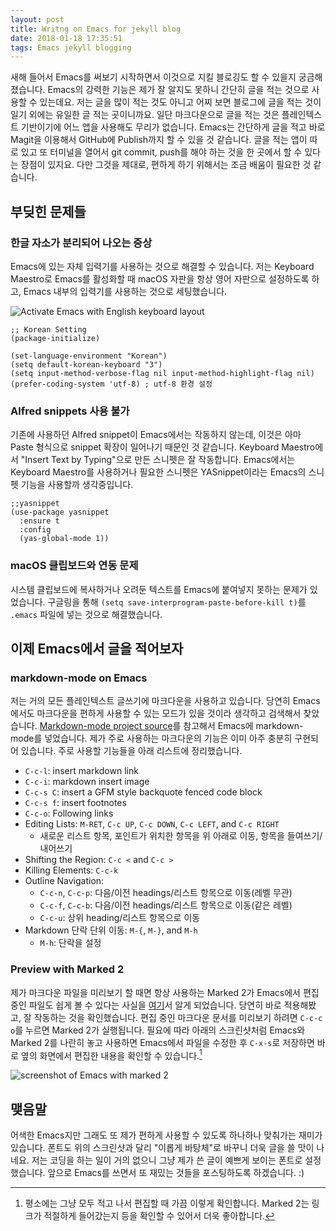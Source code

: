 ```yaml
---
layout: post
title: Writng on Emacs for jekyll blog
date: 2018-01-18 17:35:51
tags: Emacs jekyll blogging
---
```


새해 들어서 Emacs를 써보기 시작하면서 이것으로 지킬 블로깅도 할 수 있을지 궁금해졌습니다. Emacs의 강력한 기능은 제가 잘 알지도 못하니 간단히 글을 적는 것으로 사용할 수 있는데요. 저는 글을 많이 적는 것도 아니고 어찌 보면 블로그에 글을 적는 것이 일기 외에는 유일한 글 적는 곳이니까요. 일단 마크다운으로 글을 적는 것은 플레인텍스트 기반이기에 어느 앱을 사용해도 무리가 없습니다. Emacs는 간단하게 글을 적고 바로 Magit을 이용해서 GitHub에 Publish까지 할 수 있을 것 같습니다. 글을 적는 앱이 따로 있고 또 터미널을 열어서 git commit, push를 해야 하는 것을 한 곳에서 할 수 있다는 장점이 있지요. 다만 그것을 제대로, 편하게 하기 위해서는 조금 배움이 필요한 것 같습니다.

## 부딪힌 문제들 ##

### 한글 자소가 분리되어 나오는 증상 ###

Emacs에 있는 자체 입력기를 사용하는 것으로 해결할 수 있습니다. 저는 Keyboard Maestro로 Emacs를 활성화할 때 macOS 자판을 항상 영어 자판으로 설정하도록 하고, Emacs 내부의 입력기를 사용하는 것으로 세팅했습니다.

![Activate Emacs with English keyboard layout](https://cl.ly/1q1c173F1S2F/Image%202018-01-18%20at%205.54.41%20PM.png "screenshot of Keyboard Maestro Macro for Emacs activation")

```
;; Korean Setting
(package-initialize)

(set-language-environment "Korean")
(setq default-korean-keyboard "3")
(setq input-method-verbose-flag nil input-method-highlight-flag nil)
(prefer-coding-system 'utf-8) ; utf-8 환경 설정
```

### Alfred snippets 사용 불가 ###

기존에 사용하던 Alfred snippet이 Emacs에서는 작동하지 않는데, 이것은 아마 Paste 형식으로 snippet 확장이 일어나기 때문인 것 같습니다. Keyboard Maestro에서 "Insert Text by Typing"으로 만든 스니펫은 잘 작동합니다. Emacs에서는 Keyboard Maestro를 사용하거나 필요한 스니펫은 YASnippet이라는 Emacs의 스니펫 기능을 사용할까 생각중입니다.

```
;;yasnippet
(use-package yasnippet
  :ensure t
  :config
  (yas-global-mode 1))
```

### macOS 클립보드와 연동 문제 ###

시스템 클립보드에 복사하거나 오려둔 텍스트를 Emacs에 붙여넣지 못하는 문제가 있었습니다. 구글링을 통해 `(setq save-interprogram-paste-before-kill t)`를 `.emacs` 파일에 넣는 것으로 해결했습니다.

## 이제 Emacs에서 글을 적어보자 ##

### markdown-mode on Emacs ###

저는 거의 모든 플레인텍스트 글쓰기에 마크다운을 사용하고 있습니다. 당연히 Emacs에서도 마크다운을 편하게 사용할 수 있는 모드가 있을 것이라 생각하고 검색해서 찾았습니다. [Markdown-mode project source](https://jblevins.org/projects/markdown-mode/ "markdown-mode")를 참고해서 Emacs에 markdown-mode를 넣었습니다. 제가 주로 사용하는 마크다운의 기능은 이미 아주 충분히 구현되어 있습니다. 주로 사용할 기능들을 아래 리스트에 정리했습니다.

- `C-c-l`: insert markdown link
- `C-c-i`: markdown insert image
- `C-c-s C`: insert a GFM style backquote fenced code block
- `C-c-s f`: insert footnotes
- `C-c-o`: Following links
- Editing Lists: `M-RET`, `C-c UP`, `C-c DOWN`, `C-c LEFT`, and `C-c RIGHT`
    - 새로운 리스트 항목, 포인트가 위치한 항목을 위 아래로 이동, 항목을 들여쓰기/내어쓰기
- Shifting the Region: `C-c <` and `C-c >`
- Killing Elements: `C-c-k`
- Outline Navigation: 
    - `C-c-n`, `C-c-p`: 다음/이전 headings/리스트 항목으로 이동(레벨 무관)
    - `C-c-f`, `C-c-b`: 다음/이전 headings/리스트 항목으로 이동(같은 레벨)
    - `C-c-u`: 상위 heading/리스트 항목으로 이동
- Markdown 단락 단위 이동: `M-{`, `M-}`, and `M-h`
    - `M-h`: 단락을 설정

### Preview with Marked 2 ###

제가 마크다운 파일을 미리보기 할 때면 항상 사용하는 Marked 2가 Emacs에서 편집 중인 파일도 쉽게 볼 수 있다는 사실을 [여기](https://jblevins.org/log/marked-2-command "Running Marked 2 from the Command Line")서 알게 되었습니다. 당연히 바로 적용해봤고, 잘 작동하는 것을 확인했습니다. 편집 중인 마크다운 문서를 미리보기 하려면 `C-c-c o`를 누르면 Marked 2가 실행됩니다. 필요에 따라 아래의 스크린샷처럼 Emacs와 Marked 2를 나란히 놓고 사용하면 Emacs에서 파일을 수정한 후 `C-x-s`로 저장하면 바로 옆의 화면에서 편집한 내용을 확인할 수 있습니다.[^1]

![screenshot of Emacs with marked 2](https://cl.ly/1y3V1Y3P3C2S/Image%202018-01-18%20at%204.17.54%20PM.png "Screenshot of Emacs with Marked2")

## 맺음말 ##

어색한 Emacs지만 그래도 또 제가 편하게 사용할 수 있도록 하나하나 맞춰가는 재미가 있습니다. 폰트도 위의 스크린샷과 달리 "이롭게 바탕체"로 바꾸니 더욱 글을 쓸 맛이 나네요. 저는 코딩을 하는 일이 거의 없으니 그냥 제가 쓴 글이 예쁘게 보이는 폰트로 설정했습니다. 앞으로 Emacs를 쓰면서 또 재밌는 것들을 포스팅하도록 하겠습니다. :)

[^1]: 평소에는 그냥 모두 적고 나서 편집할 때 가끔 이렇게 확인합니다. Marked 2는 링크가 적절하게 들어갔는지 등을 확인할 수 있어서 더욱 좋아합니다.
